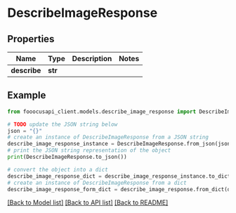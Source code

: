 # DescribeImageResponse


## Properties

Name | Type | Description | Notes
------------ | ------------- | ------------- | -------------
**describe** | **str** |  | 

## Example

```python
from fooocusapi_client.models.describe_image_response import DescribeImageResponse

# TODO update the JSON string below
json = "{}"
# create an instance of DescribeImageResponse from a JSON string
describe_image_response_instance = DescribeImageResponse.from_json(json)
# print the JSON string representation of the object
print(DescribeImageResponse.to_json())

# convert the object into a dict
describe_image_response_dict = describe_image_response_instance.to_dict()
# create an instance of DescribeImageResponse from a dict
describe_image_response_form_dict = describe_image_response.from_dict(describe_image_response_dict)
```
[[Back to Model list]](../README.md#documentation-for-models) [[Back to API list]](../README.md#documentation-for-api-endpoints) [[Back to README]](../README.md)


